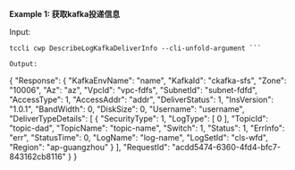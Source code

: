 **Example 1: 获取kafka投递信息**



Input: 

```
tccli cwp DescribeLogKafkaDeliverInfo --cli-unfold-argument ```

Output: 
```
{
    "Response": {
        "KafkaEnvName": "name",
        "KafkaId": "ckafka-sfs",
        "Zone": "10006",
        "Az": "az",
        "VpcId": "vpc-fdfs",
        "SubnetId": "subnet-fdfd",
        "AccessType": 1,
        "AccessAddr": "addr",
        "DeliverStatus": 1,
        "InsVersion": "1.0.1",
        "BandWidth": 0,
        "DiskSize": 0,
        "Username": "username",
        "DeliverTypeDetails": [
            {
                "SecurityType": 1,
                "LogType": [
                    0
                ],
                "TopicId": "topic-dad",
                "TopicName": "topic-name",
                "Switch": 1,
                "Status": 1,
                "ErrInfo": "err",
                "StatusTime": 0,
                "LogName": "log-name",
                "LogSetId": "cls-wfd",
                "Region": "ap-guangzhou"
            }
        ],
        "RequestId": "acdd5474-6360-4fd4-bfc7-843162cb8116"
    }
}
```

